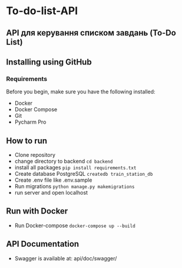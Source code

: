 # To-do-list-API

## API для керування списком завдань (To-Do List)


## Installing using GitHub
### Requirements
Before you begin, make sure you have the following installed:

- Docker
- Docker Compose
- Git
- Pycharm Pro

## How to run

 - Clone repository
 - change directory to backend `cd backend`
 - install all packages `pip install requirements.txt` 
 - Create database PostgreSQL `createdb train_station_db`
 - Create .env file like .env.sample
 - Run migrations `python manage.py makemigrations`
 - run server and open localhost

## Run with Docker

- Run Docker-compose `docker-compose up --build`

## API Documentation
 - Swagger is available at: api/doc/swagger/